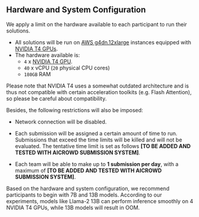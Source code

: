 ## Hardware and System Configuration
We apply a limit on the hardware available to each participant to run their solutions.

- All solutions will be run on [AWS g4dn.12xlarge](https://aws.amazon.com/ec2/instance-types/g4/) instances equipped with [NVIDIA T4 GPUs](https://www.nvidia.com/en-us/data-center/tesla-t4/). 
- The hardware available is: 
    - `4` x [NVIDIA T4 GPU](https://www.nvidia.com/en-us/data-center/tesla-t4/s). 
    - `40` x vCPU (`20` physical CPU cores)
    - `180GB` RAM


Please note that NVIDIA T4 uses a somewhat outdated architecture and is thus not compatible with certain acceleration toolkits (e.g. Flash Attention), so please be careful about compatibility.

Besides, the following restrictions will also be imposed: 

- Network connection will be disabled.
- Each submission will be assigned a certain amount of time to run. Submissions that exceed the time limits will be killed and will not be evaluated. The tentative time limit is set as follows **[TO BE ADDED AND TESTED WITH AICROWD SUBMISSION SYSTEM]**. 

- Each team will be able to make up to **1 submission per day**, with a maximum of **[TO BE ADDED AND TESTED WITH AICROWD SUBMISSION SYSTEM]**. 

Based on the hardware and system configuration, we recommend participants to begin with 7B and 13B models. According to our experiments, models like Llama-2 13B can perform inference smoothly on 4 NVIDIA T4 GPUs, while 13B models will result in OOM.
